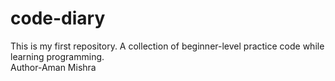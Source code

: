 # code-diary
This is my first repository. A collection of beginner-level practice code while learning programming.
<br>
Author-Aman Mishra
